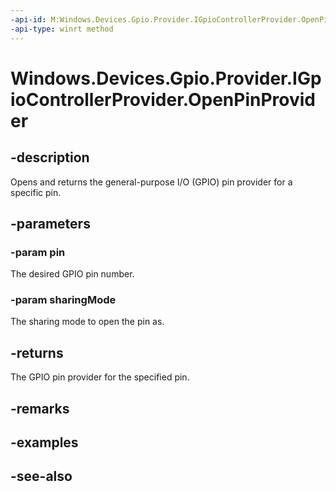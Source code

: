 ```yaml
---
-api-id: M:Windows.Devices.Gpio.Provider.IGpioControllerProvider.OpenPinProvider(System.Int32,Windows.Devices.Gpio.Provider.ProviderGpioSharingMode)
-api-type: winrt method
---
```


<!-- Method syntax
public Windows.Devices.Gpio.Provider.IGpioPinProvider OpenPinProvider(System.Int32 pin, Windows.Devices.Gpio.Provider.ProviderGpioSharingMode sharingMode)
-->

# Windows.Devices.Gpio.Provider.IGpioControllerProvider.OpenPinProvider

## -description
Opens and returns the general-purpose I/O (GPIO) pin provider for a specific pin.

## -parameters
### -param pin
The desired GPIO pin number.

### -param sharingMode
The sharing mode to open the pin as.

## -returns
The GPIO pin provider for the specified pin.

## -remarks

## -examples

## -see-also
